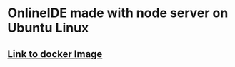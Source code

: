 # OnlineIDE made with node server on Ubuntu Linux

## [Link to docker Image](https://hub.docker.com/r/darkmortal69/onlineide)
